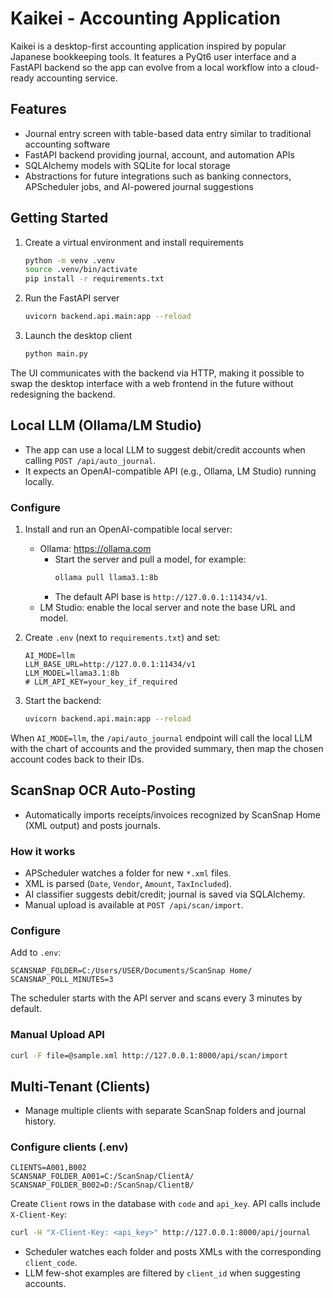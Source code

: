 # Kaikei - Accounting Application

Kaikei is a desktop-first accounting application inspired by popular Japanese bookkeeping tools. It features a PyQt6 user interface and a FastAPI backend so the app can evolve from a local workflow into a cloud-ready accounting service.

## Features
- Journal entry screen with table-based data entry similar to traditional accounting software
- FastAPI backend providing journal, account, and automation APIs
- SQLAlchemy models with SQLite for local storage
- Abstractions for future integrations such as banking connectors, APScheduler jobs, and AI-powered journal suggestions

## Getting Started
1. Create a virtual environment and install requirements
   ```bash
   python -m venv .venv
   source .venv/bin/activate
   pip install -r requirements.txt
   ```
2. Run the FastAPI server
   ```bash
   uvicorn backend.api.main:app --reload
   ```
3. Launch the desktop client
   ```bash
   python main.py
   ```

The UI communicates with the backend via HTTP, making it possible to swap the desktop interface with a web frontend in the future without redesigning the backend.

## Local LLM (Ollama/LM Studio)
- The app can use a local LLM to suggest debit/credit accounts when calling `POST /api/auto_journal`.
- It expects an OpenAI-compatible API (e.g., Ollama, LM Studio) running locally.

### Configure
1. Install and run an OpenAI-compatible local server:
   - Ollama: https://ollama.com
     - Start the server and pull a model, for example:
       ```bash
       ollama pull llama3.1:8b
       ```
     - The default API base is `http://127.0.0.1:11434/v1`.
   - LM Studio: enable the local server and note the base URL and model.

2. Create `.env` (next to `requirements.txt`) and set:
   ```env
   AI_MODE=llm
   LLM_BASE_URL=http://127.0.0.1:11434/v1
   LLM_MODEL=llama3.1:8b
   # LLM_API_KEY=your_key_if_required
   ```

3. Start the backend:
   ```bash
   uvicorn backend.api.main:app --reload
   ```

When `AI_MODE=llm`, the `/api/auto_journal` endpoint will call the local LLM with the chart of accounts and the provided summary, then map the chosen account codes back to their IDs.

## ScanSnap OCR Auto-Posting
- Automatically imports receipts/invoices recognized by ScanSnap Home (XML output) and posts journals.

### How it works
- APScheduler watches a folder for new `*.xml` files.
- XML is parsed (`Date`, `Vendor`, `Amount`, `TaxIncluded`).
- AI classifier suggests debit/credit; journal is saved via SQLAlchemy.
- Manual upload is available at `POST /api/scan/import`.

### Configure
Add to `.env`:
```env
SCANSNAP_FOLDER=C:/Users/USER/Documents/ScanSnap Home/
SCANSNAP_POLL_MINUTES=3
```

The scheduler starts with the API server and scans every 3 minutes by default.

### Manual Upload API
```bash
curl -F file=@sample.xml http://127.0.0.1:8000/api/scan/import
```

## Multi-Tenant (Clients)
- Manage multiple clients with separate ScanSnap folders and journal history.

### Configure clients (.env)
```env
CLIENTS=A001,B002
SCANSNAP_FOLDER_A001=C:/ScanSnap/ClientA/
SCANSNAP_FOLDER_B002=D:/ScanSnap/ClientB/
```

Create `Client` rows in the database with `code` and `api_key`. API calls include `X-Client-Key`:
```bash
curl -H "X-Client-Key: <api_key>" http://127.0.0.1:8000/api/journal
```

- Scheduler watches each folder and posts XMLs with the corresponding `client_code`.
- LLM few-shot examples are filtered by `client_id` when suggesting accounts.
